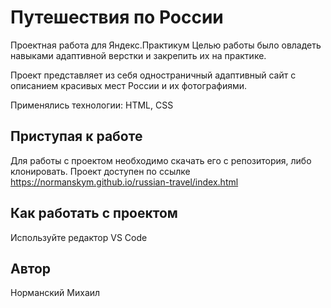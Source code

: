 # Путешествия по России

Проектная работа для Яндекс.Практикум
Целью работы было овладеть навыками адаптивной верстки и закрепить их на практике.

Проект представляет из себя одностраничный адаптивный сайт с описанием красивых мест России и их фотографиями.

Применялись технологии: HTML, CSS

## Приступая к работе
Для работы с проектом необходимо скачать его с репозитория, либо клонировать. Проект доступен по ссылке https://normanskym.github.io/russian-travel/index.html

## Как работать с проектом
Используйте редактор VS Code

## Автор
Норманский Михаил